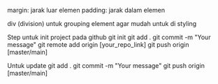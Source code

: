margin: jarak luar elemen
padding: jarak dalam elemen

div (division)
untuk grouping element agar mudah untuk di styling

Step untuk init project pada github
git init
git add .
git commit -m "Your message"
git remote add origin [your_repo_link]
git push origin [master/main]

Untuk update
git add .
git commit -m "Your message"
git push origin [master/main]
